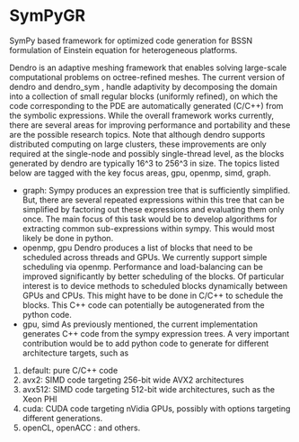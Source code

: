 # SymPyGR 
SymPy based framework for optimized code generation for BSSN formulation of Einstein equation for heterogeneous platforms. 

Dendro is an adaptive meshing framework that enables solving large-scale
computational problems on octree-refined meshes. The current version of dendro and
dendro_sym , handle adaptivity by decomposing the domain into a collection of small
regular blocks (uniformly refined), on which the code corresponding to the PDE are
automatically generated (C/C++) from the symbolic expressions. While the overall
framework works currently, there are several areas for improving performance and
portability and these are the possible research topics. Note that although dendro
supports distributed computing on large clusters, these improvements are only
required at the single-node and possibly single-thread level, as the blocks generated by
dendro are typically 16^3 to 256^3 in size. The topics listed below are tagged with the key
focus areas, gpu, openmp, simd, graph. 

* graph: Sympy produces an expression tree that is sufficiently simplified. But,
there are several repeated expressions within this tree that can be simplified by
factoring out these expressions and evaluating them only once. The main focus of
this task would be to develop algorithms for extracting common sub-expressions
within sympy. This would most likely be done in python.
* openmp, gpu Dendro produces a list of blocks that need to be scheduled across
threads and GPUs. We currently support simple scheduling via openmp.
Performance and load-balancing can be improved significantly by better
scheduling of the blocks. Of particular interest is to device methods to scheduled
blocks dynamically between GPUs and CPUs. This might have to be done in C/C++
to schedule the blocks. This C++ code can potentially be autogenerated from the
python code.
* gpu, simd As previously mentioned, the current implementation generates C++
code from the sympy expression trees. A very important contribution would be to
add python code to generate for different architecture targets, such as
1. default: pure C/C++ code
2. avx2: SIMD code targeting 256-bit wide AVX2 architectures
3. avx512: SIMD code targeting 512-bit wide architectures, such as the Xeon PHI
4. cuda: CUDA code targeting nVidia GPUs, possibly with options targeting
different generations.
5. openCL, openACC : and others.
